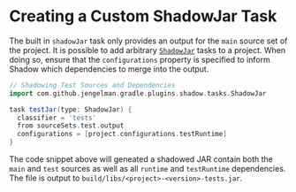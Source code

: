 # Creating a Custom ShadowJar Task

The built in `shadowJar` task only provides an output for the `main` source set of the project.
It is possible to add arbitrary [`ShadowJar`](http://imperceptiblethoughts.com/shadow/api/com/github/jengelman/gradle/plugins/shadow/tasks/ShadowJar.html) 
tasks to a project. When doing so, ensure that the `configurations` property is specified to inform Shadow which 
dependencies to merge into the output.

```groovy
// Shadowing Test Sources and Dependencies
import com.github.jengelman.gradle.plugins.shadow.tasks.ShadowJar

task testJar(type: ShadowJar) {
  classifier = 'tests'
  from sourceSets.test.output
  configurations = [project.configurations.testRuntime]
}
```

The code snippet above will geneated a shadowed JAR contain both the `main` and `test` sources as well as all `runtime`
and `testRuntime` dependencies.
The file is output to `build/libs/<project>-<version>-tests.jar`.
